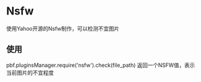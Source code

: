 # Nsfw
使用Yahoo开源的Nsfw制作，可以检测不宜图片

## 使用
pbf.pluginsManager.require('nsfw').check(file_path)
返回一个NSFW值，表示当前图片的不宜程度